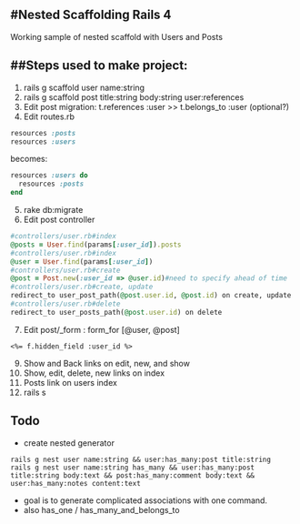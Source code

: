 #Nested Scaffolding Rails 4
---

Working sample of nested scaffold with Users and Posts

##Steps used to make project:
---

1. rails g scaffold user name:string
2. rails g scaffold post title:string body:string user:references
3. Edit post migration: t.references :user >> t.belongs_to :user (optional?)
4. Edit routes.rb

```ruby
resources :posts
resources :users
```

becomes:

```ruby
resources :users do
  resources :posts
end
```

5. rake db:migrate
6. Edit post controller

```ruby
#controllers/user.rb#index
@posts = User.find(params[:user_id]).posts
#controllers/user.rb#index
@user = User.find(params[:user_id])
#controllers/user.rb#create
@post = Post.new(:user_id => @user.id)#need to specify ahead of time
#controllers/user.rb#create, update
redirect_to user_post_path(@post.user.id, @post.id) on create, update
#controllers/user.rb#delete
redirect_to user_posts_path(@post.user.id) on delete
```

7. Edit post/_form : form_for [@user, @post]

```erb
<%= f.hidden_field :user_id %>
```

9. Show and Back links on edit, new, and show
10. Show, edit, delete, new links on index
11. Posts link on users index
12. rails s


## Todo
* create nested generator

```command
rails g nest user name:string && user:has_many:post title:string
rails g nest user name:string has_many && user:has_many:post title:string body:text && post:has_many:comment body:text && user:has_many:notes content:text
```

* goal is to generate complicated associations with one command.
* also has_one / has_many_and_belongs_to
